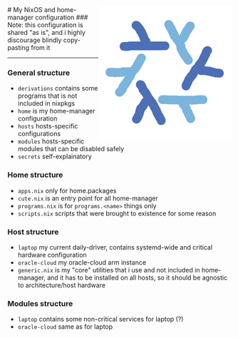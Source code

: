 <img align="right" src="./logo.png" width="300"/>
# My NixOS and home-manager configuration
### Note: this configuration is shared "as is", and i highly discourage blindly copy-pasting from it

---

### General structure
- `derivations` contains some programs that is not included in nixpkgs
- `home` is my home-manager configuration
- `hosts` hosts-specific configurations
- `modules` hosts-specific modules that can be disabled safely
- `secrets` self-explainatory

### Home structure
- `apps.nix` only for home.packages
- `cute.nix` is an entry point for all home-manager
- `programs.nix` is for `programs.<name>` things only
- `scripts.nix` scripts that were brought to existence for some reason

### Host structure
- `laptop` my current daily-driver, contains systemd-wide and critical hardware configuration
- `oracle-cloud` my oracle-cloud arm instance
- `generic.nix` is my "core" utilities that i use and not included in home-manager, and it has to be installed on all hosts, so it should be agnostic to architecture/host hardware
  
### Modules structure
- `laptop` contains some non-critical services for laptop (?)
- `oracle-cloud` same as for laptop